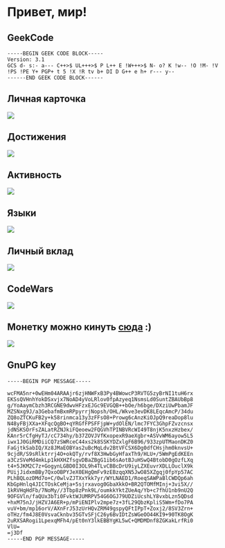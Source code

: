 # Привет, мир!

## GeekCode
```
-----BEGIN GEEK CODE BLOCK-----
Version: 3.1
GCS d- s:- a--- C++>$ UL+++>$ P L++ E !W+++>$ N- o? K !w-- !O !M- !V !PS !PE Y+ PGP+ t 5 !X !R tv b+ DI D G++ e h+ r--- y--
------END GEEK CODE BLOCK------
```
## Личная карточка
![](https://github-profile-summary-cards.vercel.app/api/cards/profile-details?username=AlexanderLivanov&theme=default)

## Достижения
![](https://github-profile-trophy.vercel.app/?username=AlexanderLivanov)

## Активность
![](https://github-readme-streak-stats.herokuapp.com/?user=AlexanderLivanov)

## Языки
![](https://github-readme-stats.vercel.app/api/top-langs/?username=AlexanderLivanov&layout=compact)

## Личный вклад
![](https://github-readme-stats.vercel.app/api?username=AlexanderLivanov)

## CodeWars
![](https://www.codewars.com/users/TonyAlt/badges/large)

## Монетку можно кинуть [сюда](https://yoomoney.ru/quickpay/fundraise/button?billNumber=oK1IzQPniG4.230724&) :)
[![](https://github.com/AlexanderLivanov/AlexanderLivanov/assets/81980423/778a7a9c-c628-4a97-a973-996ae688f1f4)](https://yoomoney.ru/quickpay/fundraise/button?billNumber=oK1IzQPniG4.230724&)



## GnuPG key
```
-----BEGIN PGP MESSAGE-----

wcFMA5nr+0wEHm04ARAAjr6zjHNWFxB3Py4BWowcP3RVTG5zyBrNI1tuH6rx
EKSsQVHnhYokDSxvjx7NoAD4yVoLRlov0fpAzyeq1NsmsLd0SuntZBAUbBp8
g/YoAaymCbzh3RCGNE9dwvHFzxEJGc9EVGQB++bOe/h6bge/DXziUwPbamJF
MZSNxg9J/a3GebafmBxmRPpyrrjNopsh/OHL/Wkve3evDK8LEqcAmcP/34du
ZQ8oZTCKuFB2y+k58rinmca13y3zFFsO8+Prowg6cAnzKiOJpQ9reaDop8lu
N48yFBjXXa+XFqcQgBO+qYRGfFPSFFjpW+ydOlEN/lmc7FYC3GhpFZvzcnsx
jdNSKSOrFsZALatRZNJkiFQeoew2FQGVhTPINBVRcWI49T8njK5nxzHzbex/
KAnr5rCfgHyTJ/cC734hy/b37ZOVJVfKxopexR9aeXgbr+ASVvWM6ayow5L5
iwx1J0GiRMDiiCQ7zSWRceC44xs2k8SSKYDZxlgF6B96/933zpUTMaonDKZ0
FaGjtkSabIQ/Xz8JMaEOBYas2uBcMqLdv2BtVFCSX6Dg0dfCHsjhm0knvsU+
9cjdR/S9sRlktrrj4O+okQTy/rvf8X3HwbGyHfaxTh9/HLU+/5WmPgEdKEEn
a3CzSVeMd4mkLp1kHXHZfsgvDBaZBgG1ib6sAotBJuHSwQ4BtobD0gOzfLXq
t4+5JKM2C7z+GogynLGBD0I3OL9h4TLvCBBcDrU9iyLZXEuvrXDLLOuclX9k
PUijJidxmBBy7QxoOBPYJeX0EHgQmFv9zEBzqqXN5JwO85XZgqj0fpYp57AC
PLhBQLozDMd7o+C/0wlvZJTXxYkk7yr/WYLNAED1/RoeqSAWPaBlCWDQp6ah
KbGpHnlq4JICTOskCeMja+5sjrxavog0GbaXkkO+BR2QTOMfMInj+3vi5X//
1kRVHqHdFb/7NoMy//3Tbp8zPnk9L/oumkkYktZUeAq/Yb+c7fhU1nb9nU2Q
9OFGVln/faQUx3bTi0FvktWJUMRPV54G6OGJ79UDZiUcshLY8vxbLzn5QDsd
+hxM75nJ/jHZVJA6ER+p/mPiENIPlv2mpe7z+3fL29QbzKpliS5Wm+fDo7PA
vuV+bm/mp16orV/AXnFrJ53zUrHQvZRM49gspyQFtIPpT+Zoxj2/8SV3Zrn+
oTHz/fm4J8E0VsvaCknbv35GTvSFjC26y6BvIDtZsWGeOO44KI9+90TK8OgK
2uRXSARogi1LpexqMFh4/pEt0nY3lkEBBYgKL5wC+QMDMDnf8ZGKakLrfRi0
VlU=
=j3Df
-----END PGP MESSAGE-----
```
